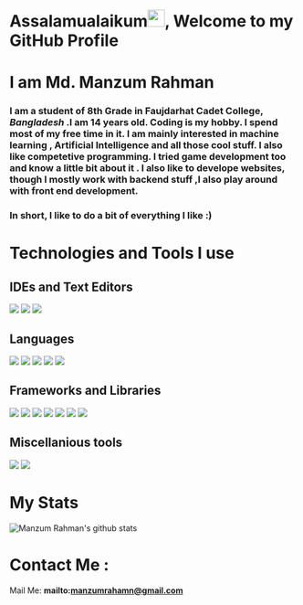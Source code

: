 # Assalamualaikum<img src="https://raw.githubusercontent.com/MartinHeinz/MartinHeinz/master/wave.gif" width="30px">, Welcome to my GitHub Profile

# I am Md. Manzum Rahman
### I am a student of 8th Grade in Faujdarhat Cadet College, *Bangladesh* .I am 14 years old. Coding is my hobby. I spend most of my free time in it. I am mainly interested in machine learning , Artificial Intelligence and all those cool stuff. I also like competetive programming. I tried game development too and know a little bit about it . I also like to develope websites, though I mostly  work with backend stuff ,I also play around with front end development.

### **In short, I like to do a bit of everything I like :)**
  


# Technologies and Tools I use
## IDEs and Text Editors
![](https://img.shields.io/badge/Editor-VS%20Code-blue)
![](https://img.shields.io/badge/Editor-Sublime%20Text%20Editor-blue)
![](https://img.shields.io/badge/IDE-Pycharm-blue)
## Languages 
![](https://img.shields.io/badge/Language-HTML-blue)
![](https://img.shields.io/badge/Language-CSS-blue)
![](https://img.shields.io/badge/Language-Java%20Script-blue)
![](https://img.shields.io/badge/Language-Python-blue)
![](https://img.shields.io/badge/Language-C%20Sharp-blue)
## Frameworks and Libraries
![](https://img.shields.io/badge/Framework-Flask-blue)
![](https://img.shields.io/badge/Framework-Bootsrap-blue)
![](https://img.shields.io/badge/Framework-Tailwind%20CSS-blue)
![](https://img.shields.io/badge/Library-Open%20CV-blue)
![](https://img.shields.io/badge/Library-Pandas-blue)
![](https://img.shields.io/badge/Library-Scikit%20Learn-blue)
![](https://img.shields.io/badge/Library-Pygame-blue)
## Miscellanious tools
![](https://img.shields.io/badge/Version%20Control%20System-Git-blue)
![](https://img.shields.io/badge/Database-MySQL-blue)

# My Stats
![Manzum Rahman's github stats](https://github-readme-stats.vercel.app/api?username=manzumrahman&show_icons=true&theme=radical)


# **Contact Me** :
Mail Me: **mailto:manzumrahamn@gmail.com**
